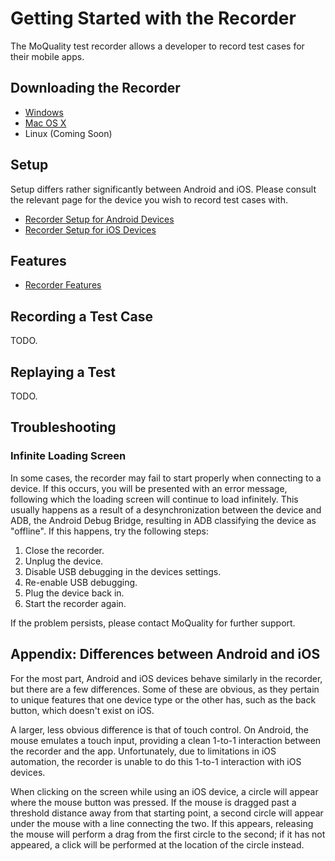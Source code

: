 # Getting Started with the Recorder

The MoQuality test recorder allows a developer to record test cases for their mobile apps.

## Downloading the Recorder

* [Windows](https://storage.googleapis.com/moquality/releases/prod-recorder/latest/recorder-win32-x64.zip)
* [Mac OS X](https://storage.googleapis.com/moquality/releases/prod-recorder/latest/recorder-darwin-x64.tar.gz)
* Linux (Coming Soon)

## Setup

Setup differs rather significantly between Android and iOS. Please consult the relevant page for the device you wish to record test cases with.

* [Recorder Setup for Android Devices](android)
* [Recorder Setup for iOS Devices](ios)

## Features
* [Recorder Features](features)

## Recording a Test Case

TODO.

## Replaying a Test

TODO.

## Troubleshooting

### Infinite Loading Screen

In some cases, the recorder may fail to start properly when connecting to a device. If this occurs, you will be presented with an error message, following which the loading screen will continue to load infinitely. This usually happens as a result of a desynchronization between the device and ADB, the Android Debug Bridge, resulting in ADB classifying the device as "offline". If this happens, try the following steps:

1. Close the recorder.
2. Unplug the device.
3. Disable USB debugging in the devices settings.
4. Re-enable USB debugging.
5. Plug the device back in.
6. Start the recorder again.

If the problem persists, please contact MoQuality for further support.

## Appendix: Differences between Android and iOS

For the most part, Android and iOS devices behave similarly in the recorder, but there are a few differences. Some of these are obvious, as they pertain to unique features that one device type or the other has, such as the back button, which doesn't exist on iOS.

A larger, less obvious difference is that of touch control. On Android, the mouse emulates a touch input, providing a clean 1-to-1 interaction between the recorder and the app. Unfortunately, due to limitations in iOS automation, the recorder is unable to do this 1-to-1 interaction with iOS devices.

When clicking on the screen while using an iOS device, a circle will appear where the mouse button was pressed. If the mouse is dragged past a threshold distance away from that starting point, a second circle will appear under the mouse with a line connecting the two. If this appears, releasing the mouse will perform a drag from the first circle to the second; if it has not appeared, a click will be performed at the location of the circle instead.

